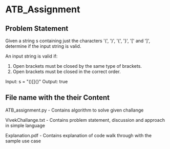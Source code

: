 # ATB_Assignment

## Problem Statement
Given a string s containing just the characters '(', ')', '{', '}', '[' and ']', determine if the input string is valid.


An input string is valid if:
  1. Open brackets must be closed by the same type of brackets.
  2. Open brackets must be closed in the correct order.

Input: s = "()[]{}"
Output: true

## File name with the their Content

ATB_assignment.py - Contains algorithm to solve given challange

VivekChallange.txt - Contains problem statement, discussion and approach in simple language

Explanation.pdf - Contains explanation of code walk through with the sample use case
